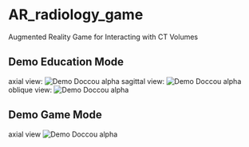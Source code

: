 # AR_radiology_game
Augmented Reality Game for Interacting with CT Volumes


## Demo Education Mode
axial view:
![Demo Doccou alpha](https://media.giphy.com/media/MEEvgZ4SLFBctcDrz4/giphy.gif) 
sagittal view:
![Demo Doccou alpha](https://media.giphy.com/media/m9WyZ6fP7twsdOVGSH/giphy.gif) 
oblique view:
![Demo Doccou alpha](https://media.giphy.com/media/PkS2AnbHfz4ypKmFQN/giphy.gif) 

## Demo Game Mode
axial view
![Demo Doccou alpha](https://media.giphy.com/media/SvdaZ7KAWv1KiVkVLr/giphy.gif)
